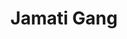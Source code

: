 ---
title: "Jamati Gang"
title_bn: "জামাতি গাং"
description: "Jamati gang starts from the Haludiya & Magura bil and ends at Jamati."
---